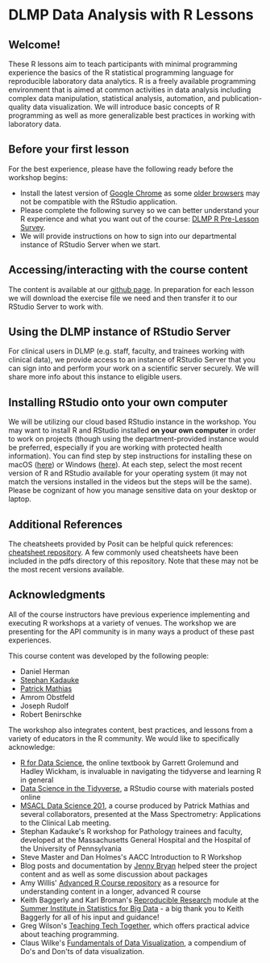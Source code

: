 # DLMP Data Analysis with R Lessons

## Welcome!

These R lessons aim to teach participants with minimal programming experience the basics of the R statistical programming language for reproducible laboratory data analytics. R is a freely available programming environment that is aimed at common activities in data analysis including complex data manipulation, statistical analysis, automation, and publication-quality data visualization. We will introduce basic concepts of R programming as well as more generalizable best practices in working with laboratory data. 
  
## Before your first lesson

For the best experience, please have the following ready before the workshop begins:

- Install the latest version of [Google Chrome](https://www.google.com/chrome/) as some [older browsers](https://support.rstudio.com/hc/en-us/articles/227449447-Supported-browsers-for-RStudio-Connect) may not be compatible with the RStudio application.
- Please complete the following survey so we can better understand your R experience and what you want out of the course: [DLMP R Pre-Lesson Survey](https://forms.gle/2gMtVHCjJKUfpjEp7).
- We will provide instructions on how to sign into our departmental instance of RStudio Server when we start.

## Accessing/interacting with the course content

The content is available at our [github page](https://github.com/pcmathias/dlmp-data-analysis-with-r). In preparation for each lesson we will download the exercise file we need and then transfer it to our RStudio Server to work with.

## Using the DLMP instance of RStudio Server

For clinical users in DLMP (e.g. staff, faculty, and trainees working with clinical data), we provide access to an instance of RStudio Server that you can sign into and perform your work on a scientific server securely. We will share more info about this instance to eligible users.

## Installing RStudio onto your own computer

We will be utilizing our cloud based RStudio instance in the workshop. You may want to install R and RStudio installed **on your own computer** in order to work on projects (though using the department-provided instance would be preferred, especially if you are working with protected health information). You can find step by step instructions for installing these on macOS ([here](https://www.youtube.com/watch?v=GM88tYlEy_g)) or Windows ([here](https://www.youtube.com/watch?v=JRKmZK5-6aE)). At each step, select the most recent version of R and RStudio available for your operating system (it may not match the versions installed in the videos but the steps will be the same). Please be cognizant of how you manage sensitive data on your desktop or laptop.

## Additional References

The cheatsheets provided by Posit can be helpful quick references: [cheatsheet repository](https://github.com/rstudio/cheatsheets/tree/main). A few commonly used cheatsheets have been included in the pdfs directory of this repository. Note that these may not be the most recent versions available.

## Acknowledgments

All of the course instructors have previous experience implementing and executing R workshops at a variety of venues. The workshop we are presenting for the API community is in many ways a product of these past experiences. 

This course content was developed by the following people:
  * Daniel Herman
  * [Stephan Kadauke](https://www.linkedin.com/in/skadauke/)
  * [Patrick Mathias](https://www.linkedin.com/in/pcmathias/)
  * Amrom Obstfeld
  * Joseph Rudolf
  * Robert Benirschke
  
The workshop also integrates content, best practices, and lessons from a variety of educators in the R community. We would like to specifically acknowledge: 

- [R for Data Science](http://r4ds.had.co.nz/index.html), the online textbook by Garrett Grolemund and Hadley Wickham, is invaluable in navigating the tidyverse and learning R in general
- [Data Science in the Tidyverse](https://github.com/AmeliaMN/data-science-in-tidyverse), a RStudio course with materials posted online
- [MSACL Data Science 201](https://github.com/pcmathias/MSACL-intermediate-R-course), a course produced by Patrick Mathias and several collaborators, presented at the Mass Spectrometry: Applications to the Clinical Lab meeting.
- Stephan Kadauke's R workshop for Pathology trainees and faculty, developed at the Massachusetts General Hospital and the Hospital of the University of Pennsylvania
- Steve Master and Dan Holmes's AACC Introduction to R Workshop 
- Blog posts and documentation by [Jenny Bryan](https://github.com/jennybc) helped steer the project content and as well as some discussion about packages
- Amy Willis' [Advanced R Course repository](https://github.com/adw96/biostat561) as a resource for understanding content in a longer, advanced R course
- Keith Baggerly and Karl Broman's [Reproducible Research](https://github.com/kabagg/sisbid_2018_rr) module at the [Summer Institute in Statistics for Big Data](https://www.biostat.washington.edu/suminst/sisbid) - a big thank you to Keith Baggerly for all of his input and guidance!
- Greg Wilson's [Teaching Tech Together](http://teachtogether.tech/en/), which offers practical advice about teaching programming. 
- Claus Wilke's [Fundamentals of Data Visualization](https://serialmentor.com/dataviz/), a compendium of Do's and Don'ts of data visualization.